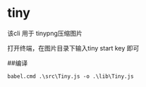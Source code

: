 # tiny

该cli 用于 tinypng压缩图片



打开终端，在图片目录下输入tiny start key 即可

##编译

    babel.cmd .\src\Tiny.js -o .\lib\Tiny.js

